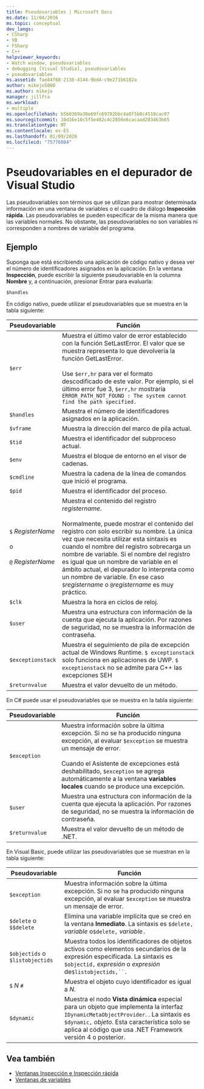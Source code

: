 ```yaml
---
title: Pseudovariables | Microsoft Docs
ms.date: 11/04/2016
ms.topic: conceptual
dev_langs:
- CSharp
- VB
- FSharp
- C++
helpviewer_keywords:
- Watch window, pseudovariables
- debugging [Visual Studio], pseudovariables
- pseudovariables
ms.assetid: fae84f68-2138-4144-9bd4-c9e271b6182a
author: mikejo5000
ms.author: mikejo
manager: jillfra
ms.workload:
- multiple
ms.openlocfilehash: b5b0369a30e69fc69782bbc4a0f5b0c4518cac07
ms.sourcegitcommit: 10d16e18c5f5e482c4c2856e6cacaad283463b65
ms.translationtype: MT
ms.contentlocale: es-ES
ms.lasthandoff: 01/09/2020
ms.locfileid: "75776084"
---
```

# <a name="pseudovariables-in-the-visual-studio-debugger"></a>Pseudovariables en el depurador de Visual Studio
Las pseudovariables son términos que se utilizan para mostrar determinada información en una ventana de variables o el cuadro de diálogo **Inspección rápida**. Las pseudovariables se pueden especificar de la misma manera que las variables normales. No obstante, las pseudovariables no son variables ni corresponden a nombres de variable del programa.

## <a name="example"></a>Ejemplo
 Suponga que está escribiendo una aplicación de código nativo y desea ver el número de identificadores asignados en la aplicación. En la ventana **Inspección**, puede escribir la siguiente pseudovariable en la columna **Nombre** y, a continuación, presionar Entrar para evaluarla:

`$handles`

 En código nativo, puede utilizar el pseudovariables que se muestra en la tabla siguiente:

|Pseudovariable|Función|
|--------------------|--------------|
|`$err`|Muestra el último valor de error establecido con la función SetLastError. El valor que se muestra representa lo que devolvería la función GetLastError.<br /><br /> Use `$err,hr` para ver el formato descodificado de este valor. Por ejemplo, si el último error fue 3, `$err,hr` mostraría `ERROR_PATH_NOT_FOUND : The system cannot find the path specified.`|
|`$handles`|Muestra el número de identificadores asignados en la aplicación.|
|`$vframe`|Muestra la dirección del marco de pila actual.|
|`$tid`|Muestra el identificador del subproceso actual.|
|`$env`|Muestra el bloque de entorno en el visor de cadenas.|
|`$cmdline`|Muestra la cadena de la línea de comandos que inició el programa.|
|`$pid`|Muestra el identificador del proceso.|
|`$` *RegisterName*<br /><br /> o<br /><br /> `@` *RegisterName*|Muestra el contenido del registro *registername*.<br /><br /> Normalmente, puede mostrar el contenido del registro con solo escribir su nombre. La única vez que necesita utilizar esta sintaxis es cuando el nombre del registro sobrecarga un nombre de variable. Si el nombre del registro es igual que un nombre de variable en el ámbito actual, el depurador lo interpreta como un nombre de variable. En ese caso `$`*registername* o `@`*registername* es muy práctico.|
|`$clk`|Muestra la hora en ciclos de reloj.|
|`$user`|Muestra una estructura con información de la cuenta que ejecuta la aplicación. Por razones de seguridad, no se muestra la información de contraseña.|
|`$exceptionstack`|Muestra el seguimiento de pila de excepción actual de Windows Runtime. `$ exceptionstack` solo funciona en aplicaciones de UWP. `$ exceptionstack` no se admite para C++ las excepciones SEH|
|`$returnvalue`|Muestra el valor devuelto de un método.|

 En C# puede usar el pseudovariables que se muestra en la tabla siguiente:

|Pseudovariable|Función|
|--------------------|--------------|
|`$exception`|Muestra información sobre la última excepción. Si no se ha producido ninguna excepción, al evaluar `$exception` se muestra un mensaje de error.<br /><br /> Cuando el Asistente de excepciones está deshabilitado, `$exception` se agrega automáticamente a la ventana **variables locales** cuando se produce una excepción.|
|`$user`|Muestra una estructura con información de la cuenta que ejecuta la aplicación. Por razones de seguridad, no se muestra la información de contraseña.|
|`$returnvalue`|Muestra el valor devuelto de un método de .NET.|

 En Visual Basic, puede utilizar las pseudovariables que se muestran en la tabla siguiente:

|Pseudovariable|Función|
|--------------------|--------------|
|`$exception`|Muestra información sobre la última excepción. Si no se ha producido ninguna excepción, al evaluar `$exception` se muestra un mensaje de error.|
|`$delete` o `$$delete`|Elimina una variable implícita que se creó en la ventana **Inmediato**. La sintaxis es `$delete,` *variable* o`$delete,` *variable*`.`|
|`$objectids` o `$listobjectids`|Muestra todos los identificadores de objetos activos como elementos secundarios de la expresión especificada. La sintaxis es `$objectid,` *expresión* o *expresión* de`$listobjectids,``.`|
|`$` *N* `#`|Muestra el objeto cuyo identificador es igual a *N*.|
|`$dynamic`|Muestra el nodo **Vista dinámica** especial para un objeto que implementa la interfaz `IDynamicMetaObjectProvider`. . La sintaxis es `$dynamic,` *objeto*. Esta característica solo se aplica al código que usa .NET Framework versión 4 o posterior.|

## <a name="see-also"></a>Vea también
- [Ventanas Inspección e Inspección rápida](../debugger/watch-and-quickwatch-windows.md)
- [Ventanas de variables](../debugger/debugger-windows.md)
